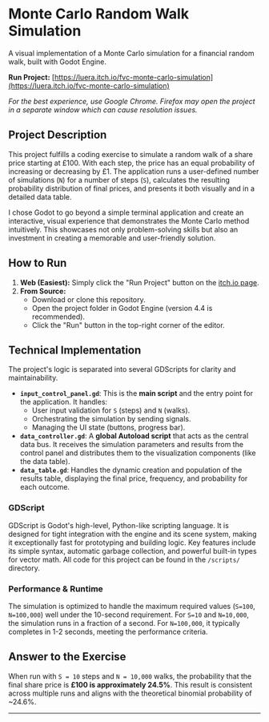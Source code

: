 # Monte Carlo Random Walk Simulation

A visual implementation of a Monte Carlo simulation for a financial random walk, built with Godot Engine.

**Run Project:** [https://luera.itch.io/fvc-monte-carlo-simulation](https://luera.itch.io/fvc-monte-carlo-simulation)

*For the best experience, use Google Chrome. Firefox may open the project in a separate window which can cause resolution issues.*

## Project Description

This project fulfills a coding exercise to simulate a random walk of a share price starting at £100. With each step, the price has an equal probability of increasing or decreasing by £1. The application runs a user-defined number of simulations (`N`) for a number of steps (`S`), calculates the resulting probability distribution of final prices, and presents it both visually and in a detailed data table.

I chose Godot to go beyond a simple terminal application and create an interactive, visual experience that demonstrates the Monte Carlo method intuitively. This showcases not only problem-solving skills but also an investment in creating a memorable and user-friendly solution.

## How to Run

1.  **Web (Easiest):** Simply click the "Run Project" button on the [itch.io page](https://luera.itch.io/fvc-monte-carlo-simulation).
2.  **From Source:**
    *   Download or clone this repository.
    *   Open the project folder in Godot Engine (version 4.4 is recommended).
    *   Click the "Run" button in the top-right corner of the editor.

## Technical Implementation

The project's logic is separated into several GDScripts for clarity and maintainability.

*   **`input_control_panel.gd`**: This is the **main script** and the entry point for the application. It handles:
    *   User input validation for `S` (steps) and `N` (walks).
    *   Orchestrating the simulation by sending signals.
    *   Managing the UI state (buttons, progress bar).
*   **`data_controller.gd`**: A **global Autoload script** that acts as the central data bus. It receives the simulation parameters and results from the control panel and distributes them to the visualization components (like the data table).
*   **`data_table.gd`**: Handles the dynamic creation and population of the results table, displaying the final price, frequency, and probability for each outcome.

### GDScript

GDScript is Godot's high-level, Python-like scripting language. It is designed for tight integration with the engine and its scene system, making it exceptionally fast for prototyping and building logic. Key features include its simple syntax, automatic garbage collection, and powerful built-in types for vector math. All code for this project can be found in the `/scripts/` directory.

### Performance & Runtime

The simulation is optimized to handle the maximum required values (`S=100`, `N=100,000`) well under the 10-second requirement.
For `S=10` and `N=10,000`, the simulation runs in a fraction of a second. For `N=100,000`, it typically completes in 1-2 seconds, meeting the performance criteria.

## Answer to the Exercise

When run with `S = 10` steps and `N = 10,000` walks, the probability that the final share price is **£100 is approximately 24.5%**. This result is consistent across multiple runs and aligns with the theoretical binomial probability of ~24.6%.

---
